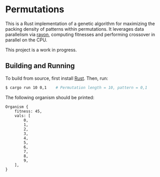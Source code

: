 # Permutations

This is a Rust implementation of a genetic algorithm for maximizing the packing density of patterns within permutations.  It leverages data parallelism via [rayon](https://docs.rs/rayon/latest/rayon), computing fitnesses and performing crossover in parallel on the CPU.

This project is a work in progress.

## Building and Running

To build from source, first install [Rust](https://rustup.rs).  Then, run:

```sh
$ cargo run 10 0,1    # Permutation length = 10, pattern = 0,1
```

The following organism should be printed:

```
Organism {
    fitness: 45,
    vals: [
        0,
        1,
        2,
        3,
        4,
        5,
        6,
        7,
        8,
        9,
    ],
}
```
